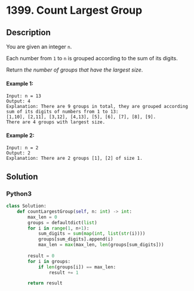 # 1399. Count Largest Group

## Description
You are given an integer `n`.

Each number from `1` to `n` is grouped according to the sum of its digits.

Return *the number of groups that have the largest size*.

#### Example 1:
```
Input: n = 13
Output: 4
Explanation: There are 9 groups in total, they are grouped according sum of its digits of numbers from 1 to 13:
[1,10], [2,11], [3,12], [4,13], [5], [6], [7], [8], [9].
There are 4 groups with largest size.
```

#### Example 2:
```
Input: n = 2
Output: 2
Explanation: There are 2 groups [1], [2] of size 1.
```


## Solution

### Python3
```python
class Solution:
    def countLargestGroup(self, n: int) -> int:
        max_len = 0
        groups = defaultdict(list)
        for i in range(1, n+1):
            sum_digits = sum(map(int, list(str(i))))
            groups[sum_digits].append(i)
            max_len = max(max_len, len(groups[sum_digits]))
        
        result = 0
        for i in groups:
            if len(groups[i]) == max_len:
                result += 1

        return result
            
```